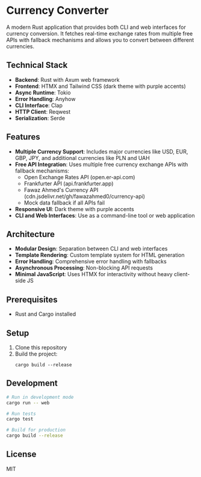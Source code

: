 # Currency Converter

A modern Rust application that provides both CLI and web interfaces for currency conversion. It fetches real-time exchange rates from multiple free APIs with fallback mechanisms and allows you to convert between different currencies.

## Technical Stack

- **Backend**: Rust with Axum web framework
- **Frontend**: HTMX and Tailwind CSS (dark theme with purple accents)
- **Async Runtime**: Tokio
- **Error Handling**: Anyhow
- **CLI Interface**: Clap
- **HTTP Client**: Reqwest
- **Serialization**: Serde

## Features

- **Multiple Currency Support**: Includes major currencies like USD, EUR, GBP, JPY, and additional currencies like PLN and UAH
- **Free API Integration**: Uses multiple free currency exchange APIs with fallback mechanisms:
  - Open Exchange Rates API (open.er-api.com)
  - Frankfurter API (api.frankfurter.app)
  - Fawaz Ahmed's Currency API (cdn.jsdelivr.net/gh/fawazahmed0/currency-api)
  - Mock data fallback if all APIs fail
- **Responsive UI**: Dark theme with purple accents
- **CLI and Web Interfaces**: Use as a command-line tool or web application

## Architecture

- **Modular Design**: Separation between CLI and web interfaces
- **Template Rendering**: Custom template system for HTML generation
- **Error Handling**: Comprehensive error handling with fallbacks
- **Asynchronous Processing**: Non-blocking API requests
- **Minimal JavaScript**: Uses HTMX for interactivity without heavy client-side JS

## Prerequisites

- Rust and Cargo installed

## Setup

1. Clone this repository
2. Build the project:
   ```
   cargo build --release
   ```



## Development

```bash
# Run in development mode
cargo run -- web

# Run tests
cargo test

# Build for production
cargo build --release
```

## License

MIT
